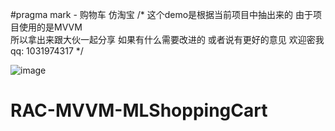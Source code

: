 
#pragma mark - 购物车 仿淘宝
/* 
这个demo是根据当前项目中抽出来的  由于项目使用的是MVVM  
所以拿出来跟大伙一起分享   如果有什么需要改进的   或者说有更好的意见   欢迎密我
qq: 1031974317
*/

![image](https://github.com/zhanglizhong1002/RAC-MVVM-MLShoppingCart/blob/master/MLShoppingCart-GIF.gif) 


# RAC-MVVM-MLShoppingCart
